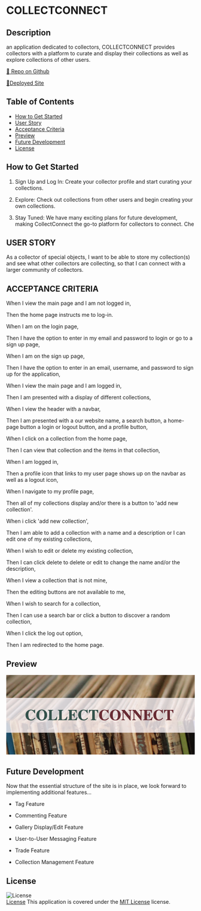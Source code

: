 # COLLECTCONNECT

## Description
an application dedicated to collectors, COLLECTCONNECT provides collectors with a platform to curate and display their collections as well as explore collections of other users.

[🚀 Repo on Github](https://github.com/DanielTBonn/collectors-connect)

[🚀Deployed Site](https://boiling-anchorage-11027-d19406c04dfb.herokuapp.com/)

## Table of Contents
- [How to Get Started](#how-to-get-started)
- [User Story](#user-story)
- [Acceptance Criteria](#acceptance-criteria)
- [Preview](#preview)
- [Future Development](#future-development)
- [License](#license)

## How to Get Started
1. Sign Up and Log In: Create your collector profile and start curating your collections.

2. Explore: Check out collections from other users and begin creating your own collections.

3. Stay Tuned: We have many exciting plans for future development, making CollectConnect the go-to platform for collectors to connect. Che

## USER STORY

As a collector of special objects, I want to be able to store my collection(s) and see what other collectors are collecting, so that I can connect with a larger community of collectors.

## ACCEPTANCE CRITERIA

When I view the main page and I am not logged in,

Then the home page instructs me to log-in.

When I am on the login page,

Then I have the option to enter in my email and password to login or go to a sign up page,

When I am on the sign up page, 

Then I have the option to enter in an email, username, and password to sign up for the application,

When I view the main page and I am logged in, 

Then I am presented with a display of different collections,

When I view the header with a navbar,

Then I am presented with a our website name, a search button, a home-page button a login or logout button, and a profile button,

When I click on a collection from the home page,

Then I can view that collection and the items in that collection,

When I am logged in,

Then a profile icon that links to my user page shows up on the navbar as well as a logout icon,

When I navigate to my profile page,

Then all of my collections display and/or there is a button to 'add new collection'.

When i click 'add new collection',

Then I am able to add a collection with a name and a description or I can edit one of my existing collections,

When I wish to edit or delete my existing collection,

Then I can click delete to delete or edit to change the name and/or the description,

When I view a collection that is not mine, 

Then the editing buttons are not available to me, 

When I wish to search for a collection,

Then I can use a search bar or click a button to discover a random collection,

When I click the log out option,

Then I am redirected to the home page. 

## Preview
![Preview of application](./client/src/collectconnnect.png)

## Future Development
Now that the essential structure of the site is in place, we look forward to implementing additional features…

- Tag Feature

- Commenting Feature

- Gallery Display/Edit Feature

- User-to-User Messaging Feature

- Trade Feature

- Collection Management Feature

## License
![License](https://img.shields.io/badge/License-MIT%20License-brightgreen)  
[License](./LICENSE)
This application is covered under the [MIT License](./LICENSE) license.